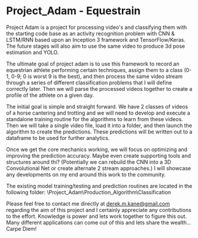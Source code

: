 # Project_Adam - Equestrain

Project Adam is a project for processing video's and classifying them with the starting code base as an activity recognition problem with CNN & LSTM/RNN based upon an Inception 3 framework and TensorFlow/Keras. The future stages will also aim to use the same video to produce 3d pose estimation and YOLO.

The ultimate goal of project adam is to use this framework to record an equestrian athlete performing certain techniques, assign them to a class (0-1, 0-9; 0 is worst 9 is the best), and then process the same video stream through a series of different classification problems that I will define correctly later. Then we will parse the processed videos together to create a profile of the athlete on a given day.

The initial goal is simple and straight forward. We have 2 classes of videos of a horse cantering and trotting and we will need to develop and execute a standalone training routine for the algorithms to learn from these videos. Then we will take a single video file, load it into a folder, and then launch the algorithm to create the predictions. These predictions will be written out to a dataframe to be used for further analytics. 

Once we get the core mechanics working, we will focus on optimizing and improving the prediction accuracy. Maybe even create supporting tools and structures around thi? (Potentially we can rebuild the CNN into a 3D Convolutional Net or create alternate 2 stream approaches.) I will showcase any developments on my end around this work to the community.

The existing model training/testing and prediction routines are located in the following folder: \Project_Adam\Production_Algorithm\Classification

Please feel free to contact me directly at derek.m.kane@gmail.com regarding the aim of this project and I certainly appreciate any contributions to the effort. Knowledge is power and lets work together to figure this out. Many different applications can come out of this and lets share the wealth... Carpe Diem!
